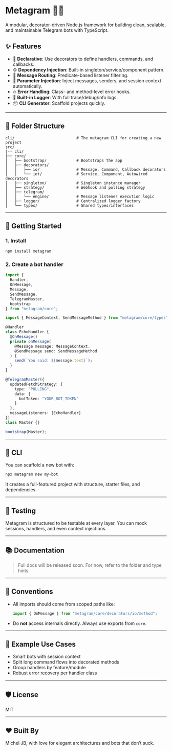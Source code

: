 # Metagram 🤖✨

A modular, decorator-driven Node.js framework for building clean, scalable, and maintainable Telegram bots with TypeScript.

## ✨ Features

- 🧠 **Declarative**: Use decorators to define handlers, commands, and callbacks.
- ⚙️ **Dependency Injection**: Built-in singleton/service/component pattern.
- 💬 **Message Routing**: Predicate-based listener filtering.
- 🎯 **Parameter Injection**: Inject messages, senders, and session context automatically.
- 🔥 **Error Handling**: Class- and method-level error hooks.
- 🌲 **Built-in Logger**: With full trace/debug/info logs.
- 📦 **CLI Generator**: Scaffold projects quickly.

---

## 📁 Folder Structure

```
cli/                           # The metagram CLI for creating a new project
src/
|-- cli/
├── core/
│   ├── bootstrap/             # Bootstraps the app
│   ├── decorators/
│   │   ├── io/                # Message, Command, Callback decorators
│   │   └── iot/               # Service, Component, Autowired decorators
│   ├── singleton/             # Singleton instance manager
│   ├── strategy/              # Webhook and polling strategy
│   ├── telegram/
│   │   └── engine/            # Message listener execution logic
│   ├── logger/                # Centralized logger factory
│   └── types/                 # Shared types/interfaces
```

---

## 🚀 Getting Started

### 1. Install

```bash
npm install metagram
```

### 2. Create a bot handler

```ts
import {
  Handler,
  OnMessage,
  Message,
  SendMessage,
  TelegramMaster,
  bootstrap
} from "metagram/core";

import { MessageContext, SendMessageMethod } from "metagram/core/types";

@Handler
class EchoHandler {
  @OnMessage()
  private onMessage(
    @Message message: MessageContext,
    @SendMessage send: SendMessageMethod
  ) {
    send(`You said: ${message.text}`);
  }
}

@TelegramMaster({
  updatedFetchStrategy: {
    type: "POLLING",
    data: {
      botToken: "YOUR_BOT_TOKEN"
    }
  },
  messageListeners: [EchoHandler]
})
class Master {}

bootstrap(Master);
```

---

## 🔧 CLI

You can scaffold a new bot with:

```bash
npx metagram new my-bot
```

It creates a full-featured project with structure, starter files, and dependencies.

---

## 🧪 Testing

Metagram is structured to be testable at every layer. You can mock sessions, handlers, and even context injections.

---

## 📚 Documentation

> Full docs will be released soon. For now, refer to the folder and type hints.

---

## 📌 Conventions

- All imports should come from scoped paths like:
  ```ts
  import { OnMessage } from "metagram/core/decorators/io/method";
  ```
- Do **not** access internals directly. Always use exports from `core`.

---

## 🧙 Example Use Cases

- Smart bots with session context
- Split long command flows into decorated methods
- Group handlers by feature/module
- Robust error recovery per handler class

---

## 🛡️ License

MIT

---

## ❤️ Built By

Michel JB, with love for elegant architectures and bots that don’t suck.
